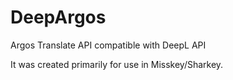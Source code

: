 # DeepArgos
Argos Translate API compatible with DeepL API

It was created primarily for use in Misskey/Sharkey.
